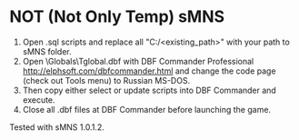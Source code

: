# NOT (Not Only Temp) sMNS

1. Open .sql scripts and replace all "C:/<existing_path>" with your path to sMNS folder.
2. Open <path to sMNS folder>\Globals\Tglobal.dbf with DBF Commander Professional http://elphsoft.com/dbfcommander.html and change the code page (check out Tools menu) to Russian MS-DOS.
3. Then copy either select or update scripts into DBF Commander and execute.
4. Close all .dbf files at DBF Commander before launching the game.

Tested with sMNS 1.0.1.2.
